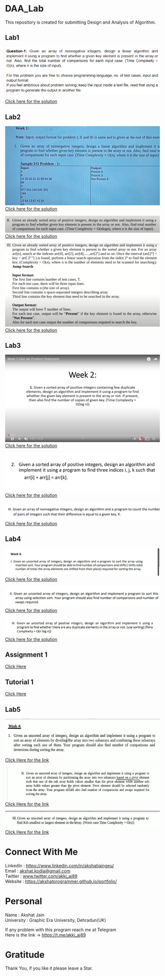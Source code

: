 # DAA_Lab
This repository is created for submitting Design and Analysis of Algorithm.

## Lab1
![image](https://github.com/akshatprogrammer/DAA_Lab/blob/main/images/lab1.png)</br>

[Click here for the solution](https://github.com/akshatprogrammer/DAA_Lab/tree/main/Week0)</br>

## Lab2
![image](https://github.com/akshatprogrammer/DAA_Lab/blob/main/images/lab2_Q1.png)</br>
[Click here for the solution](https://github.com/akshatprogrammer/DAA_Lab/blob/main/Week1/Linear/linear.cpp)</br>

![image](https://github.com/akshatprogrammer/DAA_Lab/blob/main/images/lab2_Q2.png)</br>
[Click here for the solution](https://github.com/akshatprogrammer/DAA_Lab/blob/main/Week1/Binary/binary.cpp)</br>

![image](https://github.com/akshatprogrammer/DAA_Lab/blob/main/images/lab2_Q3.png)</br>
[Click here for the solution](https://github.com/akshatprogrammer/DAA_Lab/blob/main/Week1/Jump/jump.cpp)</br>

## Lab3
![image](https://github.com/akshatprogrammer/DAA_Lab/blob/main/images/Lab3_Q1.png)</br>
[Click here for the solution](https://github.com/akshatprogrammer/DAA_Lab/blob/main/Week2/Que1/Que1.cpp)</br>

![image](https://github.com/akshatprogrammer/DAA_Lab/blob/main/images/Lab3_Q2.png)</br>
[Click here for the solution](https://github.com/akshatprogrammer/DAA_Lab/blob/main/Week2/Que2/Que2.cpp)</br>

![image](https://github.com/akshatprogrammer/DAA_Lab/blob/main/images/Lab3_Q3.png)</br>
[Click here for the solution](https://github.com/akshatprogrammer/DAA_Lab/blob/main/Week2/Que3/Que3.cpp)</br>

## Lab4
![image](https://github.com/akshatprogrammer/DAA_Lab/blob/main/images/Lab4_Q1.png)</br>
[Click here for the solution](https://github.com/akshatprogrammer/DAA_Lab/blob/main/Week3/Que1/Insertion.cpp)</br>

![image](https://github.com/akshatprogrammer/DAA_Lab/blob/main/images/Lab4_Q2.png)</br>
[Click here for the solution](https://github.com/akshatprogrammer/DAA_Lab/blob/main/Week3/Que2/Selection.cpp)</br>

![image](https://github.com/akshatprogrammer/DAA_Lab/blob/main/images/Lab4_Q3.png)</br>
[Click here for the solution](https://github.com/akshatprogrammer/DAA_Lab/blob/main/Week3/Que3/Quick.cpp)</br>

## Assignment 1
[Click Here](https://github.com/akshatprogrammer/DAA_Lab/blob/main/Assignments/Assignment1.pdf)</br>

## Tutorial 1
[Click Here](https://github.com/akshatprogrammer/DAA_Lab/blob/main/Tutorials/Tutorial1.pdf)</br>

## Lab5
![image](https://github.com/akshatprogrammer/DAA_Lab/blob/main/images/Lab5_Q1.png)</br>
[Click Here for the link](https://github.com/akshatprogrammer/DAA_Lab/blob/main/Week4/Que1/Que1.cpp)</br>

![image](https://github.com/akshatprogrammer/DAA_Lab/blob/main/images/Lab5_Q2.png)</br>
[Click Here for the link](https://github.com/akshatprogrammer/DAA_Lab/blob/main/Week4/Que2/Que2.cpp)</br>

![image](https://github.com/akshatprogrammer/DAA_Lab/blob/main/images/Lab5_Q3.png)</br>
[Click Here for the link](https://github.com/akshatprogrammer/DAA_Lab/blob/main/Week4/Que3/Que3.cpp)</br>

# Connect With Me
LinkedIn : https://www.linkedin.com/in/akshatjaingeu/<br/>
Email : akshat.kodia@gmail.com<br/>
Twitter : www.twitter.com/akki_aj89<br/>
Website : https://akshatprogrammer.github.io/portfolio/</br>

# Personal
Name : Akshat Jain<br/>
University : Graphic Era University, Dehradun(UK)

If any problem with this program reach me at Telegram<br/>
Here is the link -> https://t.me/akki_aj89

# Gratitude
Thank You, if you like it please leave a Star.
